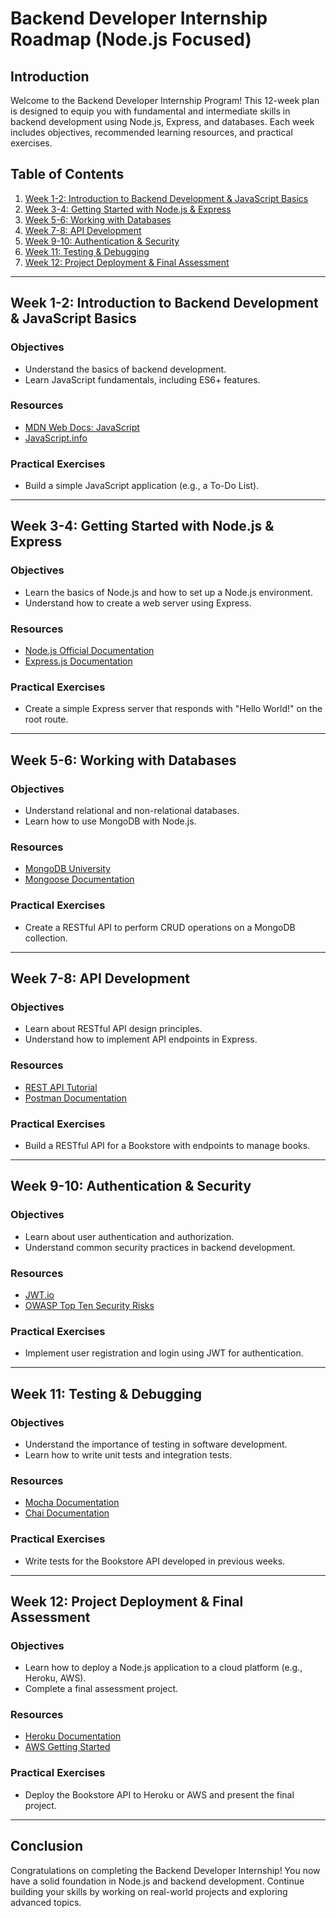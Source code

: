 # Backend Developer Internship Roadmap (Node.js Focused)

## Introduction

Welcome to the Backend Developer Internship Program! This 12-week plan is designed to equip you with fundamental and intermediate skills in backend development using Node.js, Express, and databases. Each week includes objectives, recommended learning resources, and practical exercises.

## Table of Contents

1. [Week 1-2: Introduction to Backend Development & JavaScript Basics](#week-1-2-introduction-to-backend-development--javascript-basics)
2. [Week 3-4: Getting Started with Node.js & Express](#week-3-4-getting-started-with-nodejs--express)
3. [Week 5-6: Working with Databases](#week-5-6-working-with-databases)
4. [Week 7-8: API Development](#week-7-8-api-development)
5. [Week 9-10: Authentication & Security](#week-9-10-authentication--security)
6. [Week 11: Testing & Debugging](#week-11-testing--debugging)
7. [Week 12: Project Deployment & Final Assessment](#week-12-project-deployment--final-assessment)

---

## Week 1-2: Introduction to Backend Development & JavaScript Basics

### Objectives
- Understand the basics of backend development.
- Learn JavaScript fundamentals, including ES6+ features.

### Resources
- [MDN Web Docs: JavaScript](https://developer.mozilla.org/en-US/docs/Web/JavaScript)
- [JavaScript.info](https://javascript.info/)

### Practical Exercises
- Build a simple JavaScript application (e.g., a To-Do List).

---

## Week 3-4: Getting Started with Node.js & Express

### Objectives
- Learn the basics of Node.js and how to set up a Node.js environment.
- Understand how to create a web server using Express.

### Resources
- [Node.js Official Documentation](https://nodejs.org/en/docs/)
- [Express.js Documentation](https://expressjs.com/)

### Practical Exercises
- Create a simple Express server that responds with "Hello World!" on the root route.

---

## Week 5-6: Working with Databases

### Objectives
- Understand relational and non-relational databases.
- Learn how to use MongoDB with Node.js.

### Resources
- [MongoDB University](https://university.mongodb.com/)
- [Mongoose Documentation](https://mongoosejs.com/docs/)

### Practical Exercises
- Create a RESTful API to perform CRUD operations on a MongoDB collection.

---

## Week 7-8: API Development

### Objectives
- Learn about RESTful API design principles.
- Understand how to implement API endpoints in Express.

### Resources
- [REST API Tutorial](https://restfulapi.net/)
- [Postman Documentation](https://learning.postman.com/docs/getting-started/introduction/)

### Practical Exercises
- Build a RESTful API for a Bookstore with endpoints to manage books.

---

## Week 9-10: Authentication & Security

### Objectives
- Learn about user authentication and authorization.
- Understand common security practices in backend development.

### Resources
- [JWT.io](https://jwt.io/)
- [OWASP Top Ten Security Risks](https://owasp.org/www-project-top-ten/)

### Practical Exercises
- Implement user registration and login using JWT for authentication.

---

## Week 11: Testing & Debugging

### Objectives
- Understand the importance of testing in software development.
- Learn how to write unit tests and integration tests.

### Resources
- [Mocha Documentation](https://mochajs.org/)
- [Chai Documentation](https://www.chaijs.com/)

### Practical Exercises
- Write tests for the Bookstore API developed in previous weeks.

---

## Week 12: Project Deployment & Final Assessment

### Objectives
- Learn how to deploy a Node.js application to a cloud platform (e.g., Heroku, AWS).
- Complete a final assessment project.

### Resources
- [Heroku Documentation](https://devcenter.heroku.com/categories/reference)
- [AWS Getting Started](https://aws.amazon.com/getting-started/)

### Practical Exercises
- Deploy the Bookstore API to Heroku or AWS and present the final project.

---

## Conclusion

Congratulations on completing the Backend Developer Internship! You now have a solid foundation in Node.js and backend development. Continue building your skills by working on real-world projects and exploring advanced topics.
